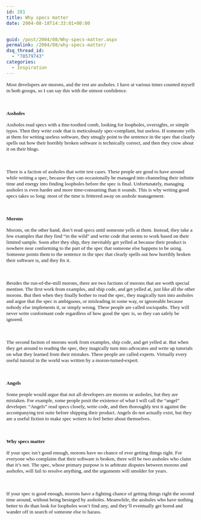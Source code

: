 ```yaml
---
id: 281
title: Why specs matter
date: 2004-08-18T14:33:01+00:00


guid: /post/2004/08/Why-specs-matter.aspx
permalink: /2004/08/why-specs-matter/
dsq_thread_id:
  - "78579743"
categories:
  - Inspiration
---
```



<div class=Section1>

<p class=MsoNormal><span style='font-size:10.0pt;font-family:Verdana'>Most
developers are morons, and the rest are assholes. I have at various times
counted myself in both groups, so I can say this with the utmost confidence.</span></p>

<p class=MsoNormal><span style='font-size:10.0pt;font-family:Verdana'>&nbsp;</span></p>

<p class=MsoNormal><b><span style='font-size:10.0pt;font-family:Verdana'>Assholes</span></b></p>

<p class=MsoNormal><span style='font-size:10.0pt;font-family:Verdana'>Assholes
read specs with a fine-toothed comb, looking for loopholes, oversights, or
simple typos. Then they write code that is meticulously spec-compliant, but
useless. If someone yells at them for writing useless software, they smugly
point to the sentence in the spec that clearly spells out how their horribly
broken software is technically correct, and then they crow about it on their
blogs.</span></p>

<p class=MsoNormal><span style='font-size:10.0pt;font-family:Verdana'>&nbsp;</span></p>

<p class=MsoNormal><span style='font-size:10.0pt;font-family:Verdana'>There is
a faction of assholes that write test cases. These people are good to have
around while writing a spec, because they can occasionally be managed into
channeling their infinite time and energy into finding loopholes before the
spec is final. Unfortunately, managing assholes is even harder and more
time-consuming than it sounds. This is why writing good specs takes so long:
most of the time is frittered away on asshole management.</span></p>

<p class=MsoNormal><span style='font-size:10.0pt;font-family:Verdana'>&nbsp;</span></p>

<p class=MsoNormal><b><span style='font-size:10.0pt;font-family:Verdana'>Morons</span></b></p>

<p class=MsoNormal><span style='font-size:10.0pt;font-family:Verdana'>Morons,
on the other hand, don&#8217;t read specs until someone yells at them. Instead,
they take a few examples that they find &#8220;in the wild&#8221; and write
code that seems to work based on their limited sample. Soon after they ship,
they inevitably get yelled at because their product is nowhere near conforming
to the part of the spec that someone else happens to be using. Someone points
them to the sentence in the spec that clearly spells out how horribly broken
their software is, and they fix it.</span></p>

<p class=MsoNormal><span style='font-size:10.0pt;font-family:Verdana'>&nbsp;</span></p>

<p class=MsoNormal><span style='font-size:10.0pt;font-family:Verdana'>Besides
the run-of-the-mill morons, there are two factions of morons that are worth
special mention. The first work from examples, and ship code, and get yelled
at, just like all the other morons. But then when they finally bother to read
the spec, they magically turn into assholes and argue that the spec is
ambiguous, or misleading in some way, or ignoreable because nobody else
implements it, or simply wrong. These people are called sociopaths. They will
never write conformant code regardless of how good the spec is, so they can
safely be ignored.</span></p>

<p class=MsoNormal><span style='font-size:10.0pt;font-family:Verdana'>&nbsp;</span></p>

<p class=MsoNormal><span style='font-size:10.0pt;font-family:Verdana'>The
second faction of morons work from examples, ship code, and get yelled at. But
when they get around to reading the spec, they magically turn into advocates
and write up tutorials on what they learned from their mistakes. These people
are called experts. Virtually every useful tutorial in the world was written by
a moron-turned-expert.</span></p>

<p class=MsoNormal><span style='font-size:10.0pt;font-family:Verdana'>&nbsp;</span></p>

<p class=MsoNormal><b><span style='font-size:10.0pt;font-family:Verdana'>Angels</span></b></p>

<p class=MsoNormal><span style='font-size:10.0pt;font-family:Verdana'>Some
people would argue that not all developers are morons or assholes, but they are
mistaken. For example, some people posit the existence of what I will call the
&#8220;angel&#8221; developer. &#8220;Angels&#8221; read specs closely, write
code, and then thoroughly test it against the accompanying test suite before
shipping their product. Angels do not actually exist, but they are a useful
fiction to make spec writers to feel better about themselves.</span></p>

<p class=MsoNormal><span style='font-size:10.0pt;font-family:Verdana'>&nbsp;</span></p>

<p class=MsoNormal><b><span style='font-size:10.0pt;font-family:Verdana'>Why
specs matter</span></b></p>

<p class=MsoNormal><span style='font-size:10.0pt;font-family:Verdana'>If your
spec isn&#8217;t good enough, morons have no chance of ever getting things
right. For everyone who complains that their software is broken, there will be
two assholes who claim that it&#8217;s not. The spec, whose primary purpose is
to arbitrate disputes between morons and assholes, will fail to resolve
anything, and the arguments will smolder for years.</span></p>

<p class=MsoNormal><span style='font-size:10.0pt;font-family:Verdana'>&nbsp;</span></p>

<p class=MsoNormal><span style='font-size:10.0pt;font-family:Verdana'>If your
spec is good enough, morons have a fighting chance of getting things right the
second time around, without being besieged by assholes. Meanwhile, the assholes
who have nothing better to do than look for loopholes won&#8217;t find any, and
they&#8217;ll eventually get bored and wander off in search of someone else to
harass.</span></p>

</div>

